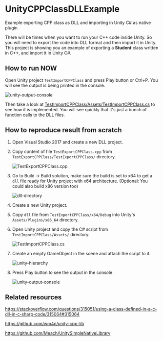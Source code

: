 # UnityCPPClassDLLExample

Example exporting CPP class as DLL and importing in Unity C# as native plugin

There will be times when you want to run your C++ code inside Unity. So you will need to export the code into DLL format and then import it in Unity. This project is showing you an example of exporting a **Student** class written in C++, and import it in Unity C#.

## How to run NOW

Open Unity project `TestImportCPPClass` and press Play button or Ctrl+P. You will see the output is being printed in the console.

![unity-output-console](img/42227750_2707342812616539_2434765356070338560_n.jpg)

Then take a look at [TestImportCPPClass/Assets/TestImportCPPClass.cs](TestImportCPPClass/Assets/TestImportCPPClass.cs) to see how it is implemented.
You will see quickly that it's just a bunch of function calls to the DLL files.

## How to reproduce result from scratch

1. Open Visual Studio 2017 and create a new DLL project.
2. Copy content of file `TestExportCPPClass.cpp` from `TestExportCPPClass/TestExportCPPClass/` directory.

    ![TestExportCPPClass.cpp](img/42151255_2707336245950529_6861876400492642304_n.jpg)
3. Go to Build -> Build solution, make sure the build is set to x64 to get a
    `dll` file ready for Unity project with x64 architecture.
    (Optional: You could also build x86 version too)

    ![dll-directory](img/42155105_2707337372617083_389608986069958656_n.jpg)
4. Create a new Unity project.
5. Copy `dll` file from `TestExportCPPClass/x64/Debug` into Unity's `Assets/Plugins/x86_64` directory.
6. Open Unity project and copy the C# script from `TestImportCPPClass/Assets/` directory.

    ![TestImportCPPClass.cs](img/42130597_2707341709283316_2299262612510081024_n.jpg)
7. Create an empty GameObject in the scene and attach the script to it.

    ![unity-hierarchy](img/41949974_2707346379282849_3289350954758963200_n.jpg)
8. Press Play button to see the output in the console.

    ![unity-output-console](img/42227750_2707342812616539_2434765356070338560_n.jpg)

## Related resources

<https://stackoverflow.com/questions/315051/using-a-class-defined-in-a-c-dll-in-c-sharp-code/315064#315064>

<https://github.com/wm4n/unity-cpp-lib>

<https://github.com/Meach/UnitySimpleNativeLibrary>

